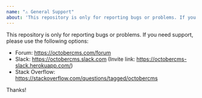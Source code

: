 ```yaml
---
name: "⚠️ General Support"
about: 'This repository is only for reporting bugs or problems. If you need help using OctoberCMS, see: https://octobercms.com/support'
---
```


This repository is only for reporting bugs or problems. If you need support, please use the following options:

- Forum: https://octobercms.com/forum
- Slack: https://octobercms.slack.com (Invite link: https://octobercms-slack.herokuapp.com/)
- Stack Overflow: https://stackoverflow.com/questions/tagged/octobercms

Thanks!